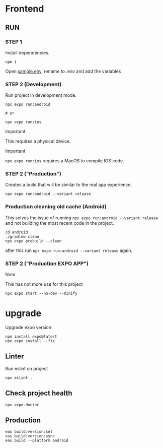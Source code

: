 # Frontend

## RUN

### STEP 1

Install dependencies.

```
npm i
```

Open [sample.env](sample.env), rename to .env and add the variables

### STEP 2 (Development)

Run project in development mode.

```
npx expo run:android

# or

npx expo run:ios
```

> [!IMPORTANT]
> This requires a physical device.

> [!IMPORTANT]
> `npx expo run:ios` requires a MacOS to compile IOS code.

### STEP 2 ("Production")

Creates a build that will be similar to the real app experience.

```
npx expo run:android --variant release
```

### Production cleaning old cache (Android)

This solves the issue of running `npx expo run:android --variant release` and not building the most recent code in the project.

```
cd android
./gradlew clean
npx expo prebuild --clean
```

after this run `npx expo run:android --variant release` again.

### STEP 2 ("Production EXPO APP") 

> [!NOTE]
> This has not more use for this project

```
npx expo start --no-dev --minify
```

# upgrade

Upgrade expo version

```
npm install expo@latest
npx expo install --fix
```

## Linter

Run eslint on project

```
npx eslint .
```

## Check project health

```
npx expo-doctor
```

## Production

```
eas build:version:set
eas build:version:sync
eas build --platform android
```